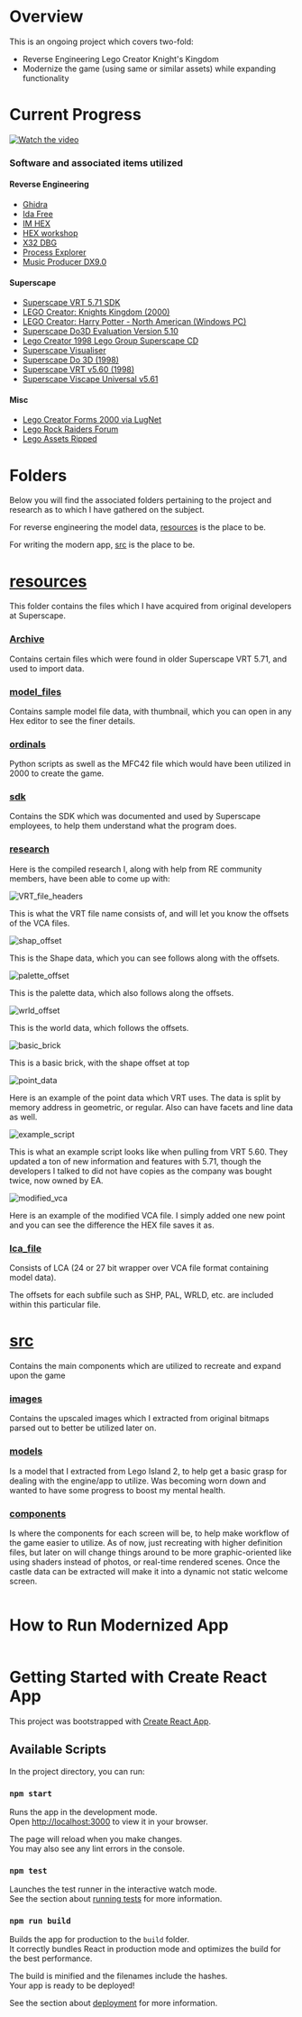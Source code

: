 # Overview

This is an ongoing project which covers two-fold:

* Reverse Engineering Lego Creator Knight's Kingdom
* Modernize the game (using same or similar assets) while expanding functionality

# Current Progress

[![Watch the video](https://img.youtube.com/vi/7e8UlNaXLN0/maxresdefault.jpg)](https://youtu.be/7e8UlNaXLN0)

### Software and associated items utilized

#### Reverse Engineering

* [Ghidra](https://github.com/NationalSecurityAgency/ghidra)
* [Ida Free](https://hex-rays.com/ida-free/)
* [IM HEX](https://imhex.werwolv.net/)
* [HEX workshop](http://www.hexworkshop.com/)
* [X32 DBG](https://x64dbg.com/)
* [Process Explorer](https://learn.microsoft.com/en-us/sysinternals/downloads/process-explorer)
* [Music Producer DX9.0](https://archive.org/details/DirectMusicProducer-DX9.0)

#### Superscape

* [Superscape VRT 5.71 SDK](https://archive.org/details/sdk571)
* [LEGO Creator: Knights Kingdom (2000)](https://archive.org/details/lego-creator-kk)
* [LEGO Creator: Harry Potter - North American (Windows PC)](https://archive.org/details/lego-creator-harry-potter-pc-game)
* [Superscape Do3D Evaluation Version 5.10](https://archive.org/details/superscape-do3d-evaluation-version-5.10)
* [Lego Creator 1998 Lego Group Superscape CD](https://archive.org/details/lego-creator-1998-lego-group-superscape-cd)
* [Superscape Visualiser](https://archive.org/details/superscape_visualiser_dos)
* [Superscape Do 3D (1998)](https://archive.org/details/superscape-do-3d)
* [Superscape VRT v5.60 (1998)](https://archive.org/details/superscape-vrt-v560)
* [Superscape Viscape Universal v5.61](https://archive.org/details/viscape-universal-561)

#### Misc

* [Lego Creator Forms 2000 via LugNet](https://news.lugnet.com/games/lego/creator/?n=25)
* [Lego Rock Raiders Forum](https://rockraidersunited.com/topic/9215-installing-lego-creator-knights-kingdom-on-windows-10/)
* [Lego Assets Ripped](https://rockraidersunited.com/topic/9415-lego-creator-knights-kingdom-assets/)

# Folders

Below you will find the associated folders pertaining to the project and research as to which I have gathered on the subject.

For reverse engineering the model data, [resources](./resources/) is the place to be.

For writing the modern app, [src](./src/) is the place to be.

# [resources](./resources/)

This folder contains the files which I have acquired from original developers at Superscape.

### [Archive](./resources/Archive/)

Contains certain files which were found in older Superscape VRT 5.71, and used to import data.

### [model_files](./resources/model_files/)

Contains sample model file data, with thumbnail, which you can open in any Hex editor to see the finer details.

### [ordinals](./resources/ordinals/)

Python scripts as swell as the MFC42 file which would have been utilized in 2000 to create the game.

### [sdk](./resources/sdk/)

Contains the SDK which was documented and used by Superscape employees, to help them understand what the program does.

### [research](./resources/research/)

Here is the compiled research I, along with help from RE community members, have been able to come up with:

![VRT_file_headers](./resources/research/VRT_file_headers.png)

This is what the VRT file name consists of, and will let you know the offsets of the VCA files.

![shap_offset](./resources/research/shap_offset.png)

This is the Shape data, which you can see follows along with the offsets.

![palette_offset](./resources/research/palette_offset.png)

This is the palette data, which also follows along the offsets.

![wrld_offset](./resources/research/wrld_offset.png)

This is the world data, which follows the offsets.

![basic_brick](./resources/research/basic_brick.png)

This is a basic brick, with the shape offset at top

![point_data](./resources/research/point_data.png)

Here is an example of the point data which VRT uses. The data is split by memory address in geometric, or regular. Also can have facets and line data as well.

![example_script](./resources/research/example_script.png)

This is what an example script looks like when pulling from VRT 5.60. They updated a ton of new information and features with 5.71, though the developers I talked to did not have copies as the company was bought twice, now owned by EA.

![modified_vca](./resources/research/modified_vca.png)

Here is an example of the modified VCA file. I simply added one new point and you can see the difference the HEX file saves it as.

### [lca_file](./resources/model_files/workshop_slim_00_l307000.lca)

Consists of LCA (24 or 27 bit wrapper over VCA file format containing model data).

The offsets for each subfile such as SHP, PAL, WRLD, etc. are included within this particular file.

# [src](./src/)

Contains the main components which are utilized to recreate and expand upon the game

### [images](./src/images/)

Contains the upscaled images which I extracted from original bitmaps parsed out to better be utilized later on.

### [models](./src/models/)

Is a model that I extracted from Lego Island 2, to help get a basic grasp for dealing with the engine/app to utilize. Was becoming worn down and wanted to have some progress to boost my mental health.

### [components](./src/components/)

Is where the components for each screen will be, to help make workflow of the game easier to utilize. As of now, just recreating with higher definition files, but later on will change things around to be more graphic-oriented like using shaders instead of photos, or real-time rendered scenes. Once the castle data can be extracted will make it into a dynamic not static welcome screen.

~~~~~~~~~~~~~~~~~~~~~~~~~~~~~~~~~~~~~~~~~~~~~~~~~~~~~~~~~~~~~~~~~~~~~~~
~~~~~~~~~~~~~~~~~~~~~~~~~~~~~~~~~~~~~~~~~~~~~~~~~~~~~~~~~~~~~~~~~~~~~~~

# How to Run Modernized App

~~~~~~~~~~~~~~~~~~~~~~~~~~~~~~~~~~~~~~~~~~~~~~~~~~~~~~~~~~~~~~~~~~~~~~~
~~~~~~~~~~~~~~~~~~~~~~~~~~~~~~~~~~~~~~~~~~~~~~~~~~~~~~~~~~~~~~~~~~~~~~~

# Getting Started with Create React App

This project was bootstrapped with [Create React App](https://github.com/facebook/create-react-app).

## Available Scripts

In the project directory, you can run:

### `npm start`

Runs the app in the development mode.\
Open [http://localhost:3000](http://localhost:3000) to view it in your browser.

The page will reload when you make changes.\
You may also see any lint errors in the console.

### `npm test`

Launches the test runner in the interactive watch mode.\
See the section about [running tests](https://facebook.github.io/create-react-app/docs/running-tests) for more information.

### `npm run build`

Builds the app for production to the `build` folder.\
It correctly bundles React in production mode and optimizes the build for the best performance.

The build is minified and the filenames include the hashes.\
Your app is ready to be deployed!

See the section about [deployment](https://facebook.github.io/create-react-app/docs/deployment) for more information.
